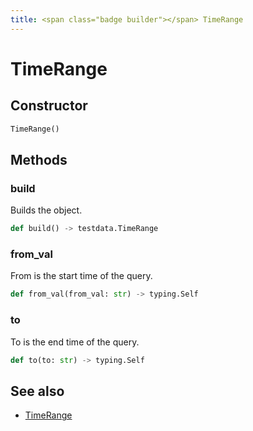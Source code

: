 ```yaml
---
title: <span class="badge builder"></span> TimeRange
---
```

# <span class="badge builder"></span> TimeRange

## Constructor

```python
TimeRange()
```
## Methods

### <span class="badge object-method"></span> build

Builds the object.

```python
def build() -> testdata.TimeRange
```

### <span class="badge object-method"></span> from_val

From is the start time of the query.

```python
def from_val(from_val: str) -> typing.Self
```

### <span class="badge object-method"></span> to

To is the end time of the query.

```python
def to(to: str) -> typing.Self
```

## See also

 * <span class="badge object-type-class"></span> [TimeRange](./object-TimeRange.md)
